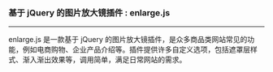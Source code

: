 ### 基于 jQuery 的图片放大镜插件 : enlarge.js
-----
enlarge.js 是一款基于 jQuery 的图片放大镜插件，是众多商品类网站常见的功能，例如电商购物、企业产品介绍等。插件提供许多自定义选项，包括遮罩层样式、渐入渐出效果等，调用简单，满足日常网站的需求。
